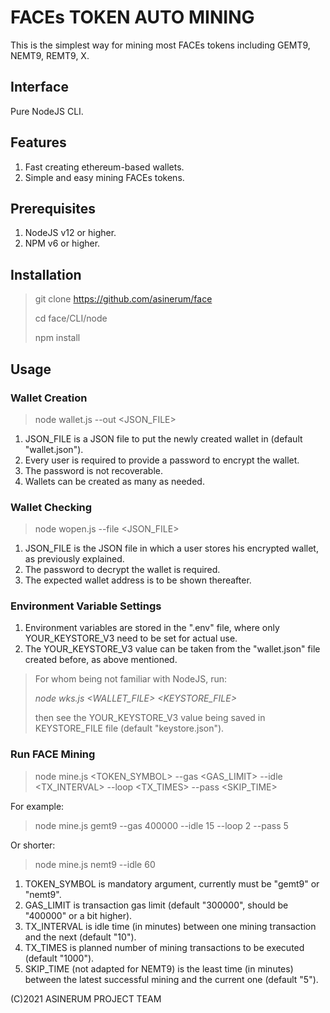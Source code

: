 # FACEs TOKEN AUTO MINING
This is the simplest way for mining most FACEs tokens including GEMT9, NEMT9, REMT9, X.

## Interface
Pure NodeJS CLI.

## Features
1. Fast creating ethereum-based wallets.
2. Simple and easy mining FACEs tokens.

## Prerequisites
1. NodeJS v12 or higher.
2. NPM v6 or higher.

## Installation
> git clone https://github.com/asinerum/face 
> 
> cd face/CLI/node 
> 
> npm install 

## Usage
### Wallet Creation
> node wallet.js --out <JSON_FILE>
1. JSON_FILE is a JSON file to put the newly created wallet in (default "wallet.json").
2. Every user is required to provide a password to encrypt the wallet.
3. The password is not recoverable.
4. Wallets can be created as many as needed.
### Wallet Checking
> node wopen.js --file <JSON_FILE>
1. JSON_FILE is the JSON file in which a user stores his encrypted wallet, as previously explained.
2. The password to decrypt the wallet is required.
3. The expected wallet address is to be shown thereafter.
### Environment Variable Settings
1. Environment variables are stored in the ".env" file, where only YOUR_KEYSTORE_V3 need to be set for actual use.
2. The YOUR_KEYSTORE_V3 value can be taken from the "wallet.json" file created before, as above mentioned.
> For whom being not familiar with NodeJS, run:
> 
> *node wks.js <WALLET_FILE> <KEYSTORE_FILE>*
> 
> then see the YOUR_KEYSTORE_V3 value being saved in KEYSTORE_FILE file (default "keystore.json").
### Run FACE Mining
> 
> node mine.js <TOKEN_SYMBOL> --gas <GAS_LIMIT> --idle <TX_INTERVAL> --loop <TX_TIMES> --pass <SKIP_TIME>
> 
For example:
> node mine.js gemt9 --gas 400000 --idle 15 --loop 2 --pass 5
>
Or shorter:
> node mine.js nemt9 --idle 60
>

1. TOKEN_SYMBOL is mandatory argument, currently must be "gemt9" or "nemt9".
2. GAS_LIMIT is transaction gas limit (default "300000", should be "400000" or a bit higher).
3. TX_INTERVAL is idle time (in minutes) between one mining transaction and the next (default "10").
4. TX_TIMES is planned number of mining transactions to be executed (default "1000").
5. SKIP_TIME (not adapted for NEMT9) is the least time (in minutes) between the latest successful mining and the current one (default "5").

(C)2021 ASINERUM PROJECT TEAM
